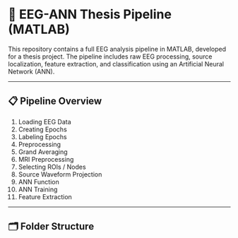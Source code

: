 # 🧠 EEG-ANN Thesis Pipeline (MATLAB)

This repository contains a full EEG analysis pipeline in MATLAB, developed for a thesis project. The pipeline includes raw EEG processing, source localization, feature extraction, and classification using an Artificial Neural Network (ANN).

---

## 📋 Pipeline Overview

1. Loading EEG Data
2. Creating Epochs
3. Labeling Epochs
4. Preprocessing
5. Grand Averaging
6. MRI Preprocessing
7. Selecting ROIs / Nodes
8. Source Waveform Projection
9. ANN Function
10. ANN Training
11. Feature Extraction

---

## 🗂️ Folder Structure

